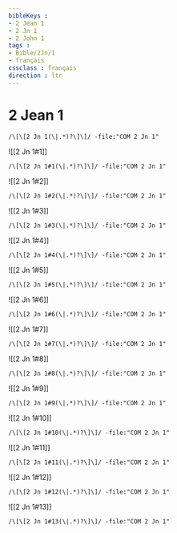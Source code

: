 ```yaml
---
bibleKeys : 
- 2 Jean 1
- 2 Jn 1
- 2 John 1
tags : 
- Bible/2Jn/1
- français
cssclass : français
direction : ltr
---
```


# 2 Jean 1

```query
/\[\[2 Jn 1(\|.*)?\]\]/ -file:"COM 2 Jn 1"
```



![[2 Jn 1#1]]

```query
/\[\[2 Jn 1#1(\|.*)?\]\]/ -file:"COM 2 Jn 1"
```

![[2 Jn 1#2]]

```query
/\[\[2 Jn 1#2(\|.*)?\]\]/ -file:"COM 2 Jn 1"
```

![[2 Jn 1#3]]

```query
/\[\[2 Jn 1#3(\|.*)?\]\]/ -file:"COM 2 Jn 1"
```

![[2 Jn 1#4]]

```query
/\[\[2 Jn 1#4(\|.*)?\]\]/ -file:"COM 2 Jn 1"
```

![[2 Jn 1#5]]

```query
/\[\[2 Jn 1#5(\|.*)?\]\]/ -file:"COM 2 Jn 1"
```

![[2 Jn 1#6]]

```query
/\[\[2 Jn 1#6(\|.*)?\]\]/ -file:"COM 2 Jn 1"
```

![[2 Jn 1#7]]

```query
/\[\[2 Jn 1#7(\|.*)?\]\]/ -file:"COM 2 Jn 1"
```

![[2 Jn 1#8]]

```query
/\[\[2 Jn 1#8(\|.*)?\]\]/ -file:"COM 2 Jn 1"
```

![[2 Jn 1#9]]

```query
/\[\[2 Jn 1#9(\|.*)?\]\]/ -file:"COM 2 Jn 1"
```

![[2 Jn 1#10]]

```query
/\[\[2 Jn 1#10(\|.*)?\]\]/ -file:"COM 2 Jn 1"
```

![[2 Jn 1#11]]

```query
/\[\[2 Jn 1#11(\|.*)?\]\]/ -file:"COM 2 Jn 1"
```

![[2 Jn 1#12]]

```query
/\[\[2 Jn 1#12(\|.*)?\]\]/ -file:"COM 2 Jn 1"
```

![[2 Jn 1#13]]

```query
/\[\[2 Jn 1#13(\|.*)?\]\]/ -file:"COM 2 Jn 1"
```

